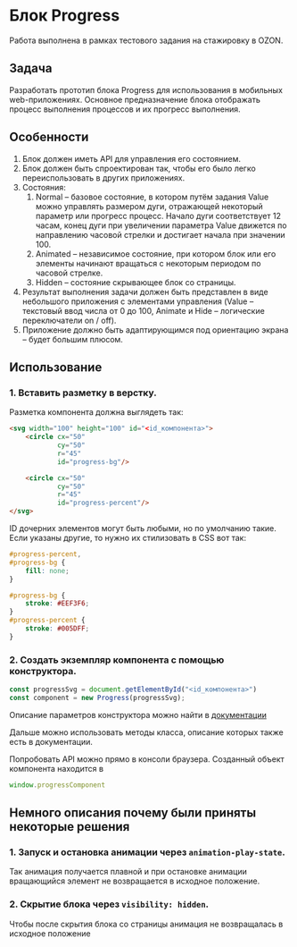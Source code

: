 # Блок Progress

Работа выполнена в рамках тестового задания на стажировку в OZON.

## Задача
Разработать прототип блока Progress для использования в мобильных web-приложениях.
Основное предназначение блока отображать процесс выполнения процессов и их прогресс
выполнения.
## Особенности
1. Блок должен иметь API для управления его состоянием.
2. Блок должен быть спроектирован так, чтобы его было легко переиспользовать в
других приложениях.
3. Состояния:
   1. Normal – базовое состояние, в котором путём задания Value можно управлять
      размером дуги, отражающей некоторый параметр или прогресс процесс. Начало
      дуги соответствует 12 часам, конец дуги при увеличении параметра Value
      движется по направлению часовой стрелки и достигает начала при значении 100. 
   2. Animated – независимое состояние, при котором блок или его элементы
      начинают вращаться с некоторым периодом по часовой стрелке.
   3. Hidden – состояние скрывающее блок со страницы.
4. Результат выполнения задачи должен быть представлен в виде небольшого 
   приложения с элементами управления (Value – текстовый ввод числа от 0 до 
   100, Animate и Hide – логические переключатели on / off).
5. Приложение должно быть адаптирующимся под ориентацию экрана – будет большим
      плюсом.

## Использование
### 1. Вставить разметку в верстку.
Разметка компонента должна выглядеть так:
```html
<svg width="100" height="100" id="<id_компонента>">
    <circle cx="50"
            cy="50"
            r="45"
            id="progress-bg"/>

    <circle cx="50"
            cy="50"
            r="45"
            id="progress-percent"/>
</svg>
```
ID дочерних элементов могут быть любыми, но по умолчанию такие. Если указаны 
другие, то нужно их стилизовать в CSS вот так:
```css
#progress-percent,
#progress-bg {
    fill: none;
}

#progress-bg {
    stroke: #EEF3F6;
}
#progress-percent {
    stroke: #005DFF;
}
```
### 2. Создать экземпляр компонента с помощью конструктора.
```js
const progressSvg = document.getElementById("<id_компонента>")
const component = new Progress(progressSvg);
```
Описание параметров конструктора можно найти в [документации](/docs/Progress.html)

Дальше можно использовать методы класса, описание которых также есть в 
документации.

Попробовать API можно прямо в консоли браузера. Созданный объект компонента 
находится в 
```js
window.progressComponent
```

## Немного описания почему были приняты некоторые решения
### 1. Запуск и остановка анимации через `animation-play-state`.
Так анимация получается плавной и при остановке анимации вращающийся элемент не 
возвращается в исходное положение.

### 2. Скрытие блока через `visibility: hidden`.
Чтобы после скрытия блока со страницы анимация не возвращалась в исходное 
положение
